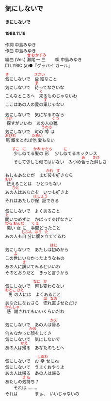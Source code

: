 <style type="text/css">
	ruby{
	    ruby-position: over;
	}
	ruby > rt{font-size: 12px;color:red;}
	p{font:16px;font-size: '楷体'}
</style>
## 気にしないで
#### きにしないで
#### 1988.11.16


作詞     中島みゆき  
作曲      中島みゆき  
編曲 (Ver.) <ruby><rb>瀬尾</rb><rp>(</rp><rt>せお</rt><rp>)</rp></ruby><ruby><rb>一三</rb><rp>(</rp><rt>かずみ</rt><rp>)</rp></ruby>　　 
唄     中島みゆき   
□ LYRIC (a)●『グッバイ ガール』　　   
    
<ruby><rb>気</rb><rp>(</rp><rt>き</rt><rp>)</rp></ruby>にしないで　<ruby><rb>些細</rb><rp>(</rp><rt>ささい</rt><rp>)</rp></ruby>なこと  
気にしないで　<ruby><rb>待</rb><rp>(</rp><rt>ま</rt><rp>)</rp></ruby>ってなさいな  
こんなところへ　<ruby><rb>来</rb><rp>(</rp><rt>く</rt><rp>)</rp></ruby>るものじゃないわ  
ここはあの人の愛の<ruby><rb>巣</rb><rp>(</rp><rt>す</rt><rp>)</rp></ruby>じゃない  
  
気にしないで　気になるのなら  
<ruby><rb>探</rb><rp>(</rp><rt>さが</rt><rp>)</rp></ruby>すがいいわ　あの人の<ruby><rb>靴</rb><rp>(</rp><rt>くつ</rt><rp>)</rp></ruby>  
気にしないで　町の<ruby><rb>噂</rb><rp>(</rp><rt>うわさ</rt><rp>)</rp></ruby>は  
<ruby><rb>尾鰭</rb><rp>(</rp><rt>おびれ</rt><rp>)</rp></ruby>をとれば<ruby><rb>他愛</rb><rp>(</rp><rt>たあい</rt><rp>)</rp></ruby>もない  
  
　　<ruby><rb>少</rb><rp>(</rp><rt>すこ</rt><rp>)</rp></ruby>し<ruby><rb>似</rb><rp>(</rp><rt>に</rt><rp>)</rp></ruby>てる<ruby><rb>髪</rb><rp>(</rp><rt>かみ</rt><rp>)</rp></ruby>の<ruby><rb>形</rb><rp>(</rp><rt>かたち</rt><rp>)</rp></ruby>　少し<ruby><rb>似</rb><rp>(</rp><rt>に</rt><rp>)</rp></ruby>てるネックレス  
　　そして少しも似てはいない　みつめ<ruby><rb>合</rb><rp>(</rp><rt>あ</rt><rp>)</rp></ruby>った<ruby><rb>淋</rb><rp>(</rp><rt>さび</rt><rp>)</rp></ruby>しさ  
  
もしもあなたが　まだ<ruby><rb>彼</rb><rp>(</rp><rt>かれ</rt><rp>)</rp></ruby>を<ruby><rb>好</rb><rp>(</rp><rt>す</rt><rp>)</rp></ruby>きなら  
<ruby><rb>怯</rb><rp>(</rp><rt>おび</rt><rp>)</rp></ruby>えることは　ひとつもない  
あの<ruby><rb>人</rb><rp>(</rp><rt>ひと</rt><rp>)</rp></ruby>はあなたを　いつも好きよ  
それはあたしが<ruby><rb>保証</rb><rp>(</rp><rt>ほしょう</rt><rp>)</rp></ruby>できる  
  
気にしないで　よくあること  
<ruby><rb>問</rb><rp>(</rp><rt>と</rt><rp>)</rp></ruby>いつめずに　かばってあげなさい  
<ruby><rb>悪</rb><rp>(</rp><rt>わる</rt><rp>)</rp></ruby>い<ruby><rb>女</rb><rp>(</rp><rt>おんな</rt><rp>)</rp></ruby>に　<ruby><rb>手間</rb><rp>(</rp><rt>てま</rt><rp>)</rp></ruby>どったこと  
あの人も<ruby><rb>自分</rb><rp>(</rp><rt>じぶん</rt><rp>)</rp></ruby>に<ruby><rb>腹</rb><rp>(</rp><rt>はら</rt><rp>)</rp></ruby>を<ruby><rb>立</rb><rp>(</rp><rt>た</rt><rp>)</rp></ruby>ててるわ  
  
気にしないで　あたしは<ruby><rb>初</rb><rp>(</rp><rt>はじ</rt><rp>)</rp></ruby>めから  
この<ruby><rb>世</rb><rp>(</rp><rt>よ</rt><rp>)</rp></ruby>にいなかったようなもの  
あの人に<ruby><rb>訊</rb><rp>(</rp><rt>き</rt><rp>)</rp></ruby>いてみるといいわ  
そのとおりだと　きっと言うから  
  
気にしないで　<ruby><rb>何</rb><rp>(</rp><rt>なに</rt><rp>)</rp></ruby>も<ruby><rb>変</rb><rp>(</rp><rt>か</rt><rp>)</rp></ruby>わらない  
<ruby><rb>男</rb><rp>(</rp><rt>おとこ</rt><rp>)</rp></ruby>の<ruby><rb>人</rb><rp>(</rp><rt>ひと</rt><rp>)</rp></ruby>には　よくあること  
あなたになおさら　<ruby><rb>惚</rb><rp>(</rp><rt>ほ</rt><rp>)</rp></ruby>れ<ruby><rb>直</rb><rp>(</rp><rt>なお</rt><rp>)</rp></ruby>させただけ  
<ruby><rb>感謝</rb><rp>(</rp><rt>かんしゃ</rt><rp>)</rp></ruby>されてもいいくらいだわ  
  
気にしないで　あの人は<ruby><rb>帰</rb><rp>(</rp><rt>かえ</rt><rp>)</rp></ruby>る  
何もなかった<ruby><rb>顔</rb><rp>(</rp><rt>かお</rt><rp>)</rp></ruby>をしてさ  
気にしないで　気にしないで  
あの人は<ruby><rb>帰</rb><rp>(</rp><rt>かえ</rt><rp>)</rp></ruby>る　あなたのもとへ  
  
気にしないで　お<ruby><rb>幸</rb><rp>(</rp><rt>しあわ</rt><rp>)</rp></ruby>せにね  
気にしないで　うまくおやりよ  
あの人は帰る　あの人は帰る  
あたしの<ruby><rb>気持</rb><rp>(</rp><rt>きも</rt><rp>)</rp></ruby>ち？  
　　それは………  
それは　　　　まぁ、　いいじゃないの  